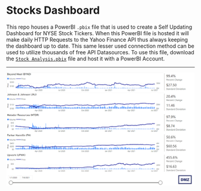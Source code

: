 # Stocks Dashboard

This repo houses a PowerBI `.pbix` file that is used to create a Self Updating Dashboard for NYSE Stock Tickers. When this PowerBI file is hosted it will make daily HTTP Requests to the Yahoo Finance API thus always keeping the dashboard up to date. This same lesser used connection method can be used to utilize thousands of free API Datasources. To use this file, download the [`Stock Analysis.pbix`](Stock&#32;Analysis.pbix) file and host it with a PowerBI Account.

---

<p align="center">
  <img width="auto" src="dashboard.PNG" alt="Header">
</p>
